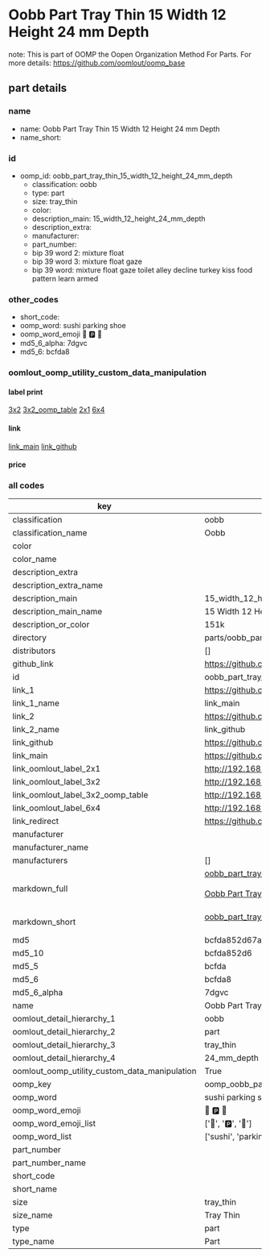 # Oobb Part Tray Thin 15 Width 12 Height 24 mm Depth  

note: This is part of OOMP the Oopen Organization Method For Parts. For more details: https://github.com/oomlout/oomp_base

##  part details
  







### name
* name: Oobb Part Tray Thin 15 Width 12 Height 24 mm Depth
* name_short: 
### id
* oomp_id: oobb_part_tray_thin_15_width_12_height_24_mm_depth
  * classification: oobb
  * type: part
  * size: tray_thin
  * color: 
  * description_main: 15_width_12_height_24_mm_depth
  * description_extra: 
  * manufacturer: 
  * part_number: 
  * bip 39 word 2: mixture float
  * bip 39 word 3: mixture float gaze
  * bip 39 word: mixture float gaze toilet alley decline turkey kiss food pattern learn armed

### other_codes
* short_code: 
* oomp_word: sushi parking shoe
* oomp_word_emoji :sushi: :parking: :shoe:
* md5_6_alpha: 7dgvc
* md5_6: bcfda8






### oomlout_oomp_utility_custom_data_manipulation
#### label print
[3x2](http://192.168.1.245:1112/?label=oomp%207dgvc)
[3x2_oomp_table](http://192.168.1.108:1112/?label=oomp%207dgvc)
[2x1](http://192.168.1.242:1112/?label=oomp%207dgvc)
[6x4](http://192.168.1.55:1112/?label=oomp%207dgvc)    

#### link

[link_main](https://github.com/oomlout/oomlout_oomp_version_1_messy/tree/main/parts/oobb_part_tray_thin_15_width_12_height_24_mm_depth) [link_github](https://github.com/oomlout/oomlout_oomp_version_1_messy/tree/main/parts/oobb_part_tray_thin_15_width_12_height_24_mm_depth)                             

#### price







### all codes 
| key | value |  
| --- | --- |  
| classification | oobb |  
| classification_name | Oobb |  
| color |  |  
| color_name |  |  
| description_extra |  |  
| description_extra_name |  |  
| description_main | 15_width_12_height_24_mm_depth |  
| description_main_name | 15 Width 12 Height 24 mm Depth |  
| description_or_color | 151k |  
| directory | parts/oobb_part_tray_thin_15_width_12_height_24_mm_depth |  
| distributors | [] |  
| github_link | https://github.com/oomlout/oomlout_oomp_part_src/tree/main/parts/oobb_part_tray_thin_15_width_12_height_24_mm_depth |  
| id | oobb_part_tray_thin_15_width_12_height_24_mm_depth |  
| link_1 | https://github.com/oomlout/oomlout_oomp_version_1_messy/tree/main/parts/oobb_part_tray_thin_15_width_12_height_24_mm_depth |  
| link_1_name | link_main |  
| link_2 | https://github.com/oomlout/oomlout_oomp_version_1_messy/tree/main/parts/oobb_part_tray_thin_15_width_12_height_24_mm_depth |  
| link_2_name | link_github |  
| link_github | https://github.com/oomlout/oomlout_oomp_version_1_messy/tree/main/parts/oobb_part_tray_thin_15_width_12_height_24_mm_depth |  
| link_main | https://github.com/oomlout/oomlout_oomp_version_1_messy/tree/main/parts/oobb_part_tray_thin_15_width_12_height_24_mm_depth |  
| link_oomlout_label_2x1 | http://192.168.1.242:1112/?label=oomp%207dgvc |  
| link_oomlout_label_3x2 | http://192.168.1.245:1112/?label=oomp%207dgvc |  
| link_oomlout_label_3x2_oomp_table | http://192.168.1.108:1112/?label=oomp%207dgvc |  
| link_oomlout_label_6x4 | http://192.168.1.55:1112/?label=oomp%207dgvc |  
| link_redirect | https://github.com/oomlout/oomlout_oomp_version_1_messy/tree/main/parts/oobb_part_tray_thin_15_width_12_height_24_mm_depth |  
| manufacturer |  |  
| manufacturer_name |  |  
| manufacturers | [] |  
| markdown_full | [oobb_part_tray_thin_15_width_12_height_24_mm_depth](none)<br>[](none)<br>[Oobb Part Tray Thin 15 Width 12 Height 24 Mm Depth](none)<br><br> |  
| markdown_short | [oobb_part_tray_thin_15_width_12_height_24_mm_depth](none)<br><br> |  
| md5 | bcfda852d67add54e3834e3cc1564c72 |  
| md5_10 | bcfda852d6 |  
| md5_5 | bcfda |  
| md5_6 | bcfda8 |  
| md5_6_alpha | 7dgvc |  
| name | Oobb Part Tray Thin 15 Width 12 Height 24 mm Depth |  
| oomlout_detail_hierarchy_1 | oobb |  
| oomlout_detail_hierarchy_2 | part |  
| oomlout_detail_hierarchy_3 | tray_thin |  
| oomlout_detail_hierarchy_4 | 24_mm_depth |  
| oomlout_oomp_utility_custom_data_manipulation | True |  
| oomp_key | oomp_oobb_part_tray_thin_15_width_12_height_24_mm_depth |  
| oomp_word | sushi parking shoe |  
| oomp_word_emoji | :sushi: :parking: :shoe: |  
| oomp_word_emoji_list | [':sushi:', ':parking:', ':shoe:'] |  
| oomp_word_list | ['sushi', 'parking', 'shoe'] |  
| part_number |  |  
| part_number_name |  |  
| short_code |  |  
| short_name |  |  
| size | tray_thin |  
| size_name | Tray Thin |  
| type | part |  
| type_name | Part |  
